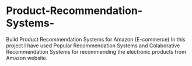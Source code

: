 # Product-Recommendation-Systems-
Build Product Recommendation Systems for Amazon (E-commerce)
In this project I have used Popular Recommendation Systems and Colaborative Recommendation Systems for recommending the electronic products from Amazon website.
